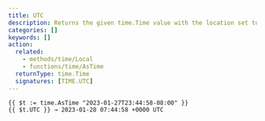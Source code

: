 ```yaml
---
title: UTC
description: Returns the given time.Time value with the location set to UTC.
categories: []
keywords: []
action:
  related:
    - methods/time/Local
    - functions/time/AsTime
  returnType: time.Time
  signatures: [TIME.UTC]
---
```


```go-html-template
{{ $t := time.AsTime "2023-01-27T23:44:58-08:00" }}
{{ $t.UTC }} → 2023-01-28 07:44:58 +0000 UTC
